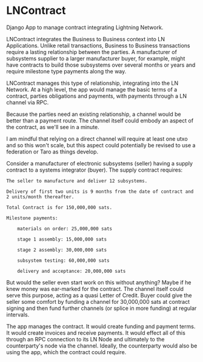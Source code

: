 # LNContract
Django App to manage contract integrating Lightning Network.  

LNContract integrates the Business to Business context into LN Applications. Unlike retail transactions, Business to Business transactions require a lasting relationship between the parties. A manufacturer of subsystems supplier to a larger manufacturer buyer, for example, might have contracts to build those subsystems over several months or years and require milestone type payments along the way. 

LNContract manages this type of relationship, integrating into the LN Network.  At a high level, the app would manage the basic terms of a contract, parties obligations and payments, with payments through a LN channel via RPC.

Because the parties need an existing relationship, a channel would be better than a payment route. The channel itself could embody an aspect of the contract, as we'll see in a minute.

I am mindful that relying on a direct channel will require at least one utxo and so this won't scale, but this aspect could potentially be revised to use a federation or Taro as things develop.

Consider a manufacturer of electronic subsystems (seller) having a supply contract to a systems integrator (buyer). The supply contract requires:

    The seller to manufacture and deliver 12 subsystems.

    Delivery of first two units is 9 months from the date of contract and 2 units/month thereafter.

    Total Contract is for 150,000,000 sats.

    Milestone payments:

        materials on order: 25,000,000 sats

        stage 1 assembly: 15,000,000 sats

        stage 2 assembly: 30,000,000 sats

        subsystem testing: 60,000,000 sats

        delivery and acceptance: 20,000,000 sats

But would the seller even start work on this without anything? Maybe if he knew money was ear-marked for the contract. The channel itself could serve this purpose, acting as a quasi Letter of Credit. Buyer could give the seller some comfort by funding a channel for 30,000,000 sats at contract signing and then fund further channels (or splice in more funding) at regular intervals.

The app manages the contract. It would create funding and payment terms. It would create invoices and receive payments. It would effect all of this through an RPC connection to its LN Node and ultimately to the counterparty's node via the channel. Ideally, the counterparty would also be using the app, which the contract could require.
